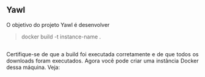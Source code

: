 <h2>Yawl</h2>

<p align="justify">
O objetivo do projeto Yawl é desenvolver
</p>

> docker build -t instance-name .

<p align="justify" style="padding-top: 15px;">
Certifique-se de que a build foi executada corretamente e de que todos os downloads foram executados. Agora você pode criar uma instância Docker dessa máquina. Veja:
</p>
